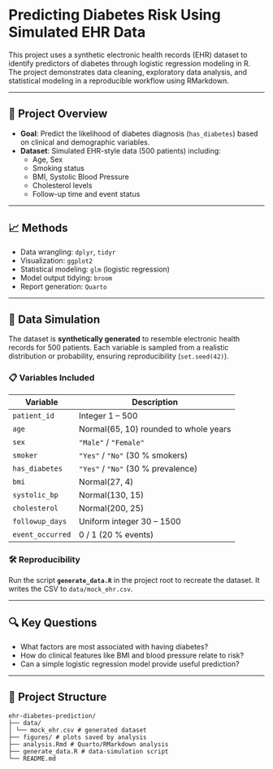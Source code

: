 # Predicting Diabetes Risk Using Simulated EHR Data

This project uses a synthetic electronic health records (EHR) dataset to identify predictors of diabetes through logistic regression modeling in R. The project demonstrates data cleaning, exploratory data analysis, and statistical modeling in a reproducible workflow using RMarkdown.

---

## 🧪 Project Overview

- **Goal**: Predict the likelihood of diabetes diagnosis (`has_diabetes`) based on clinical and demographic variables.
- **Dataset**: Simulated EHR-style data (500 patients) including:
  - Age, Sex
  - Smoking status
  - BMI, Systolic Blood Pressure
  - Cholesterol levels
  - Follow-up time and event status

---

## 📈 Methods

- Data wrangling: `dplyr`, `tidyr`
- Visualization: `ggplot2`
- Statistical modeling: `glm` (logistic regression)
- Model output tidying: `broom`
- Report generation: `Quarto`

---

## 🧬 Data Simulation

The dataset is **synthetically generated** to resemble electronic health records for 500 patients. Each variable is sampled from a realistic distribution or probability, ensuring reproducibility (`set.seed(42)`).

### 📋 Variables Included

| Variable          | Description                                   |
|-------------------|-----------------------------------------------|
| `patient_id`      | Integer 1 – 500                               |
| `age`             | Normal(65, 10) rounded to whole years         |
| `sex`             | `"Male"` / `"Female"`                         |
| `smoker`          | `"Yes"` / `"No"` (30 % smokers)               |
| `has_diabetes`    | `"Yes"` / `"No"` (30 % prevalence)            |
| `bmi`             | Normal(27, 4)                                 |
| `systolic_bp`     | Normal(130, 15)                               |
| `cholesterol`     | Normal(200, 25)                               |
| `followup_days`   | Uniform integer 30 – 1500                     |
| `event_occurred`  | 0 / 1 (20 % events)                           |

### 🛠️ Reproducibility

Run the script **`generate_data.R`** in the project root to recreate the dataset.
It writes the CSV to `data/mock_ehr.csv`.

---

## 🔍 Key Questions

- What factors are most associated with having diabetes?
- How do clinical features like BMI and blood pressure relate to risk?
- Can a simple logistic regression model provide useful prediction?

---

## 📁 Project Structure

```
ehr-diabetes-prediction/
├── data/
│ └── mock_ehr.csv # generated dataset
├── figures/ # plots saved by analysis
├── analysis.Rmd # Quarto/RMarkdown analysis
├── generate_data.R # data-simulation script
└── README.md
```
